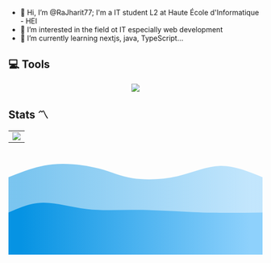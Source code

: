 - 👋 Hi, I’m @RaJharit77; I'm a IT student L2 at Haute École d'Informatique - HEI
- 👀 I’m interested in the field ot IT especially web development 
- 🌱 I’m currently learning nextjs, java, TypeScript...

## 💻 Tools

<p align="center">
  <a href="https://skillicons.dev">
    <img src="https://skillicons.dev/icons?i=js,ts,java,postgres,sqlite,react,vite,nextjs,github,idea,spring,postman,aws" />
  </a>
</p>

## Stats 〽️

<table>
  <tr>
    <td>
      <a href="https://github.com/anuraghazra/github-readme-stats">
        <img src="https://github-readme-stats.vercel.app/api/top-langs/?username=RaJharit77&layout=pie" /> 
      </a>
    </td>
</table>

<svg width="100%" height="100%" id="svg" viewBox="0 0 1440 590" xmlns="http://www.w3.org/2000/svg" class="transition duration-300 ease-in-out delay-150"><style>
.path-0{
animation:pathAnim-0 4s;
animation-timing-function: linear;
animation-iteration-count: infinite;
}
@keyframes pathAnim-0{
0%{
d: path("M 0,600 L 0,150 C 80.02820512820512,118.04358974358973 160.05641025641023,86.08717948717948 250,77 C 339.94358974358977,67.91282051282052 439.80256410256413,81.69487179487179 513,101 C 586.1974358974359,120.30512820512821 632.7333333333335,145.13333333333335 704,156 C 775.2666666666665,166.86666666666665 871.2641025641026,163.77179487179484 958,144 C 1044.7358974358974,124.22820512820515 1122.2102564102565,87.77948717948718 1201,86 C 1279.7897435897435,84.22051282051282 1359.8948717948717,117.11025641025641 1440,150 L 1440,600 L 0,600 Z");
}
25%{
d: path("M 0,600 L 0,150 C 86.1820512820513,122 172.3641025641026,94 259,111 C 345.6358974358974,128 432.72564102564104,190 510,196 C 587.274358974359,202 654.7333333333333,152 718,130 C 781.2666666666667,108 840.3410256410256,114 922,106 C 1003.6589743589744,98 1107.9025641025642,76.00000000000001 1198,81 C 1288.0974358974358,85.99999999999999 1364.048717948718,118 1440,150 L 1440,600 L 0,600 Z");
}
50%{
d: path("M 0,600 L 0,150 C 86.27435897435899,142.54358974358973 172.54871794871798,135.0871794871795 256,139 C 339.451282051282,142.9128205128205 420.07948717948716,158.1948717948718 484,157 C 547.9205128205128,155.8051282051282 595.1333333333334,138.13333333333333 679,127 C 762.8666666666666,115.86666666666666 883.3871794871795,111.27179487179485 974,116 C 1064.6128205128205,120.72820512820515 1125.3179487179489,134.77948717948718 1198,142 C 1270.6820512820511,149.22051282051282 1355.3410256410257,149.6102564102564 1440,150 L 1440,600 L 0,600 Z");
}
75%{
d: path("M 0,600 L 0,150 C 105.53589743589743,113.35641025641024 211.07179487179485,76.7128205128205 279,81 C 346.92820512820515,85.2871794871795 377.24871794871797,130.50512820512822 447,159 C 516.751282051282,187.49487179487178 625.9333333333334,199.26666666666665 716,179 C 806.0666666666666,158.73333333333335 877.0179487179487,106.42820512820514 962,93 C 1046.9820512820513,79.57179487179486 1145.9948717948719,105.0205128205128 1228,121 C 1310.0051282051281,136.9794871794872 1375.002564102564,143.4897435897436 1440,150 L 1440,600 L 0,600 Z");
}
100%{
d: path("M 0,600 L 0,150 C 80.02820512820512,118.04358974358973 160.05641025641023,86.08717948717948 250,77 C 339.94358974358977,67.91282051282052 439.80256410256413,81.69487179487179 513,101 C 586.1974358974359,120.30512820512821 632.7333333333335,145.13333333333335 704,156 C 775.2666666666665,166.86666666666665 871.2641025641026,163.77179487179484 958,144 C 1044.7358974358974,124.22820512820515 1122.2102564102565,87.77948717948718 1201,86 C 1279.7897435897435,84.22051282051282 1359.8948717948717,117.11025641025641 1440,150 L 1440,600 L 0,600 Z");
}
}</style><defs><linearGradient id="gradient" x1="0%" y1="50%" x2="100%" y2="50%"><stop offset="5%" stop-color="#0693e3"></stop><stop offset="95%" stop-color="#8ED1FC"></stop></linearGradient></defs><path d="M 0,600 L 0,150 C 80.02820512820512,118.04358974358973 160.05641025641023,86.08717948717948 250,77 C 339.94358974358977,67.91282051282052 439.80256410256413,81.69487179487179 513,101 C 586.1974358974359,120.30512820512821 632.7333333333335,145.13333333333335 704,156 C 775.2666666666665,166.86666666666665 871.2641025641026,163.77179487179484 958,144 C 1044.7358974358974,124.22820512820515 1122.2102564102565,87.77948717948718 1201,86 C 1279.7897435897435,84.22051282051282 1359.8948717948717,117.11025641025641 1440,150 L 1440,600 L 0,600 Z" stroke="none" stroke-width="0" fill="url(#gradient)" fill-opacity="0.53" class="transition-all duration-300 ease-in-out delay-150 path-0"></path><style>
.path-1{
animation:pathAnim-1 4s;
animation-timing-function: linear;
animation-iteration-count: infinite;
}
@keyframes pathAnim-1{
0%{
d: path("M 0,600 L 0,350 C 62.32051282051282,322.3692307692308 124.64102564102564,294.7384615384616 198,294 C 271.35897435897436,293.2615384615384 355.7564102564103,319.4153846153846 441,330 C 526.2435897435897,340.5846153846154 612.3333333333334,335.6 698,335 C 783.6666666666666,334.4 868.9102564102564,338.18461538461537 942,342 C 1015.0897435897436,345.81538461538463 1076.025641025641,349.66153846153844 1157,351 C 1237.974358974359,352.33846153846156 1338.9871794871794,351.1692307692308 1440,350 L 1440,600 L 0,600 Z");
}
25%{
d: path("M 0,600 L 0,350 C 74.41538461538462,385.7153846153846 148.83076923076925,421.4307692307692 224,412 C 299.16923076923075,402.5692307692308 375.0923076923076,347.9923076923077 464,335 C 552.9076923076924,322.0076923076923 654.8000000000001,350.6 732,374 C 809.1999999999999,397.4 861.7076923076922,415.60769230769233 946,404 C 1030.2923076923078,392.39230769230767 1146.3692307692309,350.96923076923076 1234,337 C 1321.6307692307691,323.03076923076924 1380.8153846153846,336.5153846153846 1440,350 L 1440,600 L 0,600 Z");
}
50%{
d: path("M 0,600 L 0,350 C 83.21025641025639,386.6179487179487 166.42051282051278,423.23589743589747 242,410 C 317.5794871794872,396.76410256410253 385.52820512820506,333.674358974359 450,313 C 514.4717948717949,292.325641025641 575.4666666666666,314.0666666666666 677,315 C 778.5333333333334,315.9333333333334 920.6051282051283,296.05897435897435 1002,317 C 1083.3948717948717,337.94102564102565 1104.1128205128205,399.6974358974359 1167,412 C 1229.8871794871795,424.3025641025641 1334.9435897435897,387.151282051282 1440,350 L 1440,600 L 0,600 Z");
}
75%{
d: path("M 0,600 L 0,350 C 79.78205128205127,370.0410256410256 159.56410256410254,390.0820512820513 229,401 C 298.43589743589746,411.9179487179487 357.525641025641,413.71282051282054 451,413 C 544.474358974359,412.28717948717946 672.3333333333335,409.06666666666666 751,396 C 829.6666666666665,382.93333333333334 859.1410256410254,360.02051282051275 939,358 C 1018.8589743589746,355.97948717948725 1149.1025641025642,374.8512820512821 1241,377 C 1332.8974358974358,379.1487179487179 1386.4487179487178,364.5743589743589 1440,350 L 1440,600 L 0,600 Z");
}
100%{
d: path("M 0,600 L 0,350 C 62.32051282051282,322.3692307692308 124.64102564102564,294.7384615384616 198,294 C 271.35897435897436,293.2615384615384 355.7564102564103,319.4153846153846 441,330 C 526.2435897435897,340.5846153846154 612.3333333333334,335.6 698,335 C 783.6666666666666,334.4 868.9102564102564,338.18461538461537 942,342 C 1015.0897435897436,345.81538461538463 1076.025641025641,349.66153846153844 1157,351 C 1237.974358974359,352.33846153846156 1338.9871794871794,351.1692307692308 1440,350 L 1440,600 L 0,600 Z");
}
}</style><defs><linearGradient id="gradient" x1="0%" y1="50%" x2="100%" y2="50%"><stop offset="5%" stop-color="#0693e3"></stop><stop offset="95%" stop-color="#8ED1FC"></stop></linearGradient></defs><path d="M 0,600 L 0,350 C 62.32051282051282,322.3692307692308 124.64102564102564,294.7384615384616 198,294 C 271.35897435897436,293.2615384615384 355.7564102564103,319.4153846153846 441,330 C 526.2435897435897,340.5846153846154 612.3333333333334,335.6 698,335 C 783.6666666666666,334.4 868.9102564102564,338.18461538461537 942,342 C 1015.0897435897436,345.81538461538463 1076.025641025641,349.66153846153844 1157,351 C 1237.974358974359,352.33846153846156 1338.9871794871794,351.1692307692308 1440,350 L 1440,600 L 0,600 Z" stroke="none" stroke-width="0" fill="url(#gradient)" fill-opacity="1" class="transition-all duration-300 ease-in-out delay-150 path-1"></path></svg>


